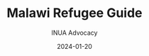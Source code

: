 ---
title: Malawi Refugee Guide
description: The Malawi Refugee Guide provides an overview of the historical and current circumstances of refugees at Dzaleka Refugee Camp. Designed to inform and educate, the guide also dispels myths and offers insights into life in the camp, covering key topics such as historical context, legal frameworks, living conditions, and the roles of stakeholders.
date: 2024-01-20
category: Report
fileType: pdf
resourceUrl: 'https://inuaadvocacy.org/wp-content/uploads/2024/12/MALAWI-REFUGEE-GUIDE-DEC-2024.pdf'
downloadUrl: '/public/resources/pdf/MALAWI-REFUGEE-GUIDE-DEC-2024 (1).pdf'
fileSize: '18 MB'
lastUpdated: 2024-12-24
languages: ['English']
featured: true
author: INUA Advocacy
---